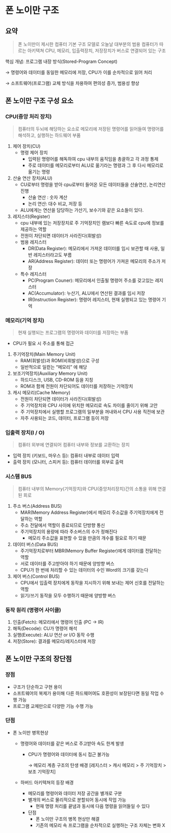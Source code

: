 # 폰 노이만 구조

## 요약

>폰 노이만이 제시한 컴퓨터 기본 구조 모델로 오늘날 대부분의 범용 컴퓨터가 따르는 아키텍쳐
CPU, 메모리, 입출력장치, 저장장치가 버스로 연결되어 있는 구조

핵심 개념: 프로그램 내장 방식(Stored-Program Concept)

→ 명령어와 데이터를 동일한 메모리에 저장, CPU가 이를 순차적으로 읽어 처리

→ 소프트웨어(프로그램) 교체 방식을 차용하여 편의성 증가, 범용성 향상

## 폰 노이만 구조 구성 요소

### CPU(중앙 처리 장치)

> 컴퓨터의 두뇌에 해당하는 요소로 메모리에 저장된 명령어를 읽어들여 명령어를 해석하고, 실행하는 하드웨어 부품
> 
1. 제어 장치(CU)
    - 명령 제어 장치
        - 입력된 명령어를 해독하여 cpu 내부의 움직임을 총괄하고 각 과정 통제
        - 주로 데이터를 메모리로부터 ALU로 옮기라는 명령과 그 후 다시 메모리로 옮기는 명령
2. 산술 연산 장치(ALU)
    - CU로부터 명령을 받아 cpu로부터 들어온 모든 데이터들을 산술연산, 논리연산 진행
        - 산술 연산 : 숫자 계산
        - 논리 연산: 대수 비교, 저장 등
    - ALU에게는 연산을 담당하는 가산기, 보수기와 같은 요소들이 있다.
3. 레지스터(Register)
    - cpu 내부에 있는 저장장치로 주 기억장치인 램보다 빠른 속도로 cpu에 정보를 제공하는 역할
    - 전원이 차단되면 데이터가 사라진다(휘발성)
    - 범용 레지스터
        - DR(Data Register): 메모리에서 가져온 데이터를 임시 보관할 때 사용, 일반 레지스터라고도 부름
        - AR(Address Register): 데이터 또는 명령어가 가져온 메모리의 주소가 저장
    - 특수 레지스터
        - PC(Program Couner): 메모리에서 인출될 명령어 주소를 갖고있는 레지스터
        - AC(Accumulator): 누산기, ALU에서 연산된 결과를 임시 저장
        - IR(Instruction Register): 명령어 레지스터, 현재 실행되고 있는 명령어 기억

### 메모리(기억 장치)

> 현재 실행되는 프로그램의 명령어와 데이터를 저장하는 부품
> 
- CPU가 필요 시 주소를 통해 접근
1. 주기억장치(Main Memory Unit)
    - RAM(휘발성)과 ROM(비휘발성)으로 구성
    - 일반적으로 일컫는 “메모리” 에 해당
2. 보조기억장치(Auxiliary Memory Unit)
    - 하드디스크, USB, CD-ROM 등을 지칭
    - ROM과 함께 전원이 차단되어도 데이터를 저장하는 기억장치
3. 캐시 메모리(Cache Memory)
    - 전원이 차단되면 데이터가 사라진다(휘발성)
    - 주 기억장치와 CPU 사이에 위치한 메모리로 속도 차이를 줄이기 위해 고안
    - 주 기억장치에서 실행할 프로그램의 일부분을 꺼내와서 CPU 사용 직전에 보관
    - 자주 사용되는 코드, 데이터, 프로그램 등이 저장

### 입출력 장치(I / O)

> 컴퓨터 외부에 연결되어 컴퓨터 내부와 정보를 교환하는 장치
> 
- 입력 장치 (키보드, 마우스 등): 컴퓨터 내부로 데이터 입력
- 출력 장치 (모니터, 스피커 등): 컴퓨터 데이터를 외부로 출력

### 시스템 BUS

> 컴퓨터 내부의 Memory(기억장치)와 CPU(중앙처리장치)간의 소통을 위해 연결된 회로
> 
1. 주소 버스(Address BUS)
    - MAR(Memory Address Register)에서 메모리 주소값을 주기억장치에게 전달하는 역할
    - 주소 전달에서 역할이 종료되므로 단방향 통신
    - 주기억장치의 용량에 따라 주소버스의 수가 정해진다
        - 메모리 주소값을 표현할 수 있을 만큼의 개수를 필요로 하기 때문
2. 데이터 버스(Data BUS)
    - 주기억장치로부터 MBR(Memory Buffer Register)에게 데이터를 전달하는 역할
    - 서로 데이터를 주고받아야 하기 때문에 양방향 버스
    - CPU가 한 번에 처리할 수 있는 데이터의 수인 Word의 크기를 갖는다
3. 제어 버스(Control BUS)
    - CPU에서 입출력 장치에게 동작을 지시하기 위해 보내는 제어 신호를 전달하는 역할
    - 읽기/쓰기 동작을 모두 수행하기 때문에 양방향 버스

### 동작 원리 (명령어 사이클)

1. 인출(Fetch): 메모리에서 명령어 인출 (PC → IR)
2. 해독(Decode): CU가 명령어 해석
3. 실행(Execute): ALU 연산 or I/O 동작 수행
4. 저장(Store): 결과를 메모리/레지스터에 저장

## 폰 노이만 구조의 장단점

### 장점

- 구조가 단순하고 구현 용이
- 소프트웨어의 복제가 용이해 다른 하드웨어여도 호환성이 보장된다면 동일 작업 수행 가능
- 프로그램 교체만으로 다양한 기능 수행 가능

### 단점

- 폰 노이만 병목현상
    - 명령어와 데이터를 같은 버스로 주고받아 속도 한계 발생
        - CPU가 명령어와 데이터에 동시 접근 불가능
            
            → 메모리 계층 구조의 탄생 배경 [레지스터 > 캐시 메모리 > 주 기억장치 > 보조 기억장치]
            
    - 하버드 아키텍쳐의 등장 배경
        - 메모리를 명령어와 데이터 저장 공간을 별개로 구분
        - 별개의 버스로 물리적으로 분할되어 동시에 작업 가능
            - 현재 명령 처리를 끝냄과 동시에 다음 명령을 읽어들일 수 있다
        - 단점
            - 폰 노이만 구조의 병목 현상만 해결
            - 기존의 메모리 속 프로그램을 순차적으로 실행하는 구조 자체는 변화 X